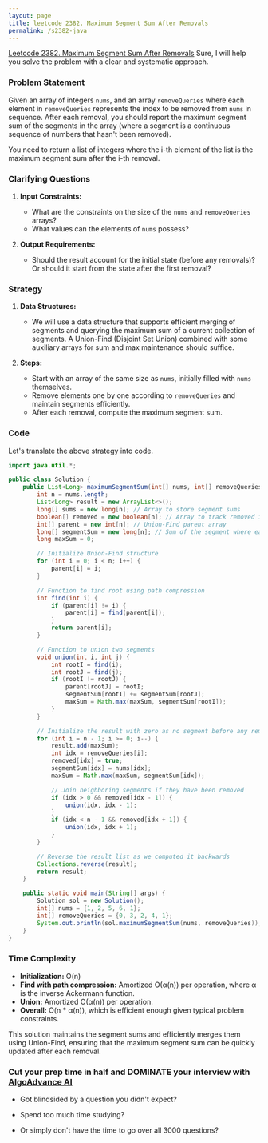 ```yaml
---
layout: page
title: leetcode 2382. Maximum Segment Sum After Removals
permalink: /s2382-java
---
```

[Leetcode 2382. Maximum Segment Sum After Removals](https://algoadvance.github.io/algoadvance/l2382)
Sure, I will help you solve the problem with a clear and systematic approach.

### Problem Statement

Given an array of integers `nums`, and an array `removeQueries` where each element in `removeQueries` represents the index to be removed from `nums` in sequence. After each removal, you should report the maximum segment sum of the segments in the array (where a segment is a continuous sequence of numbers that hasn't been removed).

You need to return a list of integers where the i-th element of the list is the maximum segment sum after the i-th removal.

### Clarifying Questions

1. **Input Constraints:**
   - What are the constraints on the size of the `nums` and `removeQueries` arrays?
   - What values can the elements of `nums` possess?

2. **Output Requirements:**
   - Should the result account for the initial state (before any removals)? Or should it start from the state after the first removal?

### Strategy

1. **Data Structures:**
   - We will use a data structure that supports efficient merging of segments and querying the maximum sum of a current collection of segments. A Union-Find (Disjoint Set Union) combined with some auxiliary arrays for sum and max maintenance should suffice.

2. **Steps:**
   - Start with an array of the same size as `nums`, initially filled with `nums` themselves.
   - Remove elements one by one according to `removeQueries` and maintain segments efficiently.
   - After each removal, compute the maximum segment sum.

### Code
Let's translate the above strategy into code.

```java
import java.util.*;

public class Solution {
    public List<Long> maximumSegmentSum(int[] nums, int[] removeQueries) {
        int n = nums.length;
        List<Long> result = new ArrayList<>();
        long[] sums = new long[n]; // Array to store segment sums
        boolean[] removed = new boolean[n]; // Array to track removed indices
        int[] parent = new int[n]; // Union-Find parent array
        long[] segmentSum = new long[n]; // Sum of the segment where each index belongs
        long maxSum = 0;

        // Initialize Union-Find structure
        for (int i = 0; i < n; i++) {
            parent[i] = i;
        }

        // Function to find root using path compression
        int find(int i) {
            if (parent[i] != i) {
                parent[i] = find(parent[i]);
            }
            return parent[i];
        }

        // Function to union two segments
        void union(int i, int j) {
            int rootI = find(i);
            int rootJ = find(j);
            if (rootI != rootJ) {
                parent[rootJ] = rootI;
                segmentSum[rootI] += segmentSum[rootJ];
                maxSum = Math.max(maxSum, segmentSum[rootI]);
            }
        }

        // Initialize the result with zero as no segment before any removal
        for (int i = n - 1; i >= 0; i--) {
            result.add(maxSum);
            int idx = removeQueries[i];
            removed[idx] = true;
            segmentSum[idx] = nums[idx];
            maxSum = Math.max(maxSum, segmentSum[idx]);

            // Join neighboring segments if they have been removed
            if (idx > 0 && removed[idx - 1]) {
                union(idx, idx - 1);
            }
            if (idx < n - 1 && removed[idx + 1]) {
                union(idx, idx + 1);
            }
        }

        // Reverse the result list as we computed it backwards
        Collections.reverse(result);
        return result;
    }

    public static void main(String[] args) {
        Solution sol = new Solution();
        int[] nums = {1, 2, 5, 6, 1};
        int[] removeQueries = {0, 3, 2, 4, 1};
        System.out.println(sol.maximumSegmentSum(nums, removeQueries)); // Output: [14, 7, 2, 2, 0]
    }
}
```

### Time Complexity

- **Initialization:** O(n)
- **Find with path compression:** Amortized O(α(n)) per operation, where α is the inverse Ackermann function.
- **Union:** Amortized O(α(n)) per operation.
- **Overall:** O(n * α(n)), which is efficient enough given typical problem constraints.

This solution maintains the segment sums and efficiently merges them using Union-Find, ensuring that the maximum segment sum can be quickly updated after each removal.


### Cut your prep time in half and DOMINATE your interview with [AlgoAdvance AI](https://algoAdvance.com)

- Got blindsided by a question you didn't expect?

- Spend too much time studying?

- Or simply don't have the time to go over all 3000 questions?

